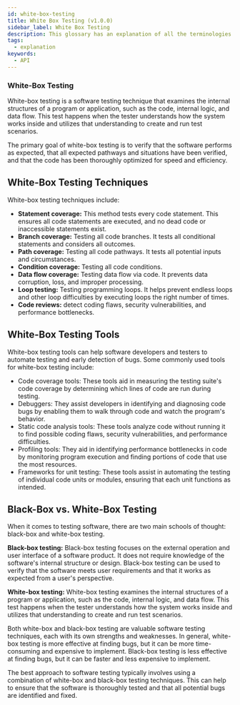 ```yaml
---
id: white-box-testing
title: White Box Testing (v1.0.0)
sidebar_label: White Box Testing
description: This glossary has an explanation of all the terminologies that beginners find difficult to understand at first glance.
tags:
  - explanation
keywords:
  - API
---
```


### White-Box Testing

White-box testing is a software testing technique that examines the internal structures of a program or application, such as the code, internal logic, and data flow. This test happens when the tester understands how the system works inside and utilizes that understanding to create and run test scenarios.

The primary goal of white-box testing is to verify that the software performs as expected, that all expected pathways and situations have been verified, and that the code has been thoroughly optimized for speed and efficiency.

## White-Box Testing Techniques

White-box testing techniques include:

- **Statement coverage:** This method tests every code statement. This ensures all code statements are executed, and no dead code or inaccessible statements exist.
- **Branch coverage:** Testing all code branches. It tests all conditional statements and considers all outcomes.
- **Path coverage:** Testing all code pathways. It tests all potential inputs and circumstances.
- **Condition coverage:** Testing all code conditions.
- **Data flow coverage:** Testing data flow via code. It prevents data corruption, loss, and improper processing.
- **Loop testing:** Testing programming loops. It helps prevent endless loops and other loop difficulties by executing loops the right number of times.
- **Code reviews:** detect coding flaws, security vulnerabilities, and performance bottlenecks.

## White-Box Testing Tools

White-box testing tools can help software developers and testers to automate testing and early detection of bugs. Some commonly used tools for white-box testing include:

- Code coverage tools: These tools aid in measuring the testing suite's code coverage by determining which lines of code are run during testing.
- Debuggers: They assist developers in identifying and diagnosing code bugs by enabling them to walk through code and watch the program's behavior.
- Static code analysis tools: These tools analyze code without running it to find possible coding flaws, security vulnerabilities, and performance difficulties.
- Profiling tools: They aid in identifying performance bottlenecks in code by monitoring program execution and finding portions of code that use the most resources.
- Frameworks for unit testing: These tools assist in automating the testing of individual code units or modules, ensuring that each unit functions as intended.

## Black-Box vs. White-Box Testing

When it comes to testing software, there are two main schools of thought: black-box and white-box testing.

**Black-box testing:** Black-box testing focuses on the external operation and user interface of a software product. It does not require knowledge of the software's internal structure or design. Black-box testing can be used to verify that the software meets user requirements and that it works as expected from a user's perspective.

**White-box testing:** White-box testing examines the internal structures of a program or application, such as the code, internal logic, and data flow. This test happens when the tester understands how the system works inside and utilizes that understanding to create and run test scenarios.

Both white-box and black-box testing are valuable software testing techniques, each with its own strengths and weaknesses. In general, white-box testing is more effective at finding bugs, but it can be more time-consuming and expensive to implement. Black-box testing is less effective at finding bugs, but it can be faster and less expensive to implement.

The best approach to software testing typically involves using a combination of white-box and black-box testing techniques. This can help to ensure that the software is thoroughly tested and that all potential bugs are identified and fixed.
